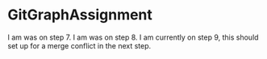 # GitGraphAssignment

I am was on step 7.
I am was on step 8.
I am currently on step 9, this should set up for a merge conflict in the next step.